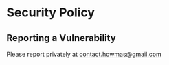 # Security Policy

## Reporting a Vulnerability

Please report privately at contact.howmas@gmail.com
